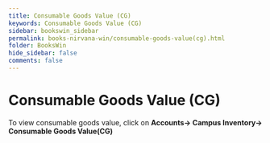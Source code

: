 ```yaml
---
title: Consumable Goods Value (CG)
keywords: Consumable Goods Value (CG)
sidebar: bookswin_sidebar
permalink: books-nirvana-win/consumable-goods-value(cg).html
folder: BooksWin
hide_sidebar: false
comments: false
---
```


# Consumable Goods Value (CG)

To view consumable goods value, click on **Accounts-> Campus Inventory-> Consumable Goods Value(CG)**
